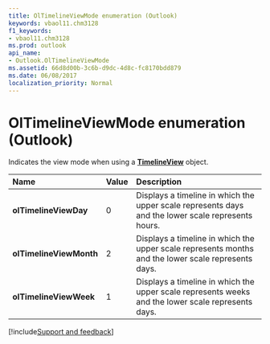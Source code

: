 ```yaml
---
title: OlTimelineViewMode enumeration (Outlook)
keywords: vbaol11.chm3128
f1_keywords:
- vbaol11.chm3128
ms.prod: outlook
api_name:
- Outlook.OlTimelineViewMode
ms.assetid: 66d8d00b-3c6b-d9dc-4d8c-fc8170bdd879
ms.date: 06/08/2017
localization_priority: Normal
---
```



# OlTimelineViewMode enumeration (Outlook)

Indicates the view mode when using a  **[TimelineView](Outlook.TimelineView.md)** object.



|Name|Value|Description|
|:-----|:-----|:-----|
| **olTimelineViewDay**|0|Displays a timeline in which the upper scale represents days and the lower scale represents hours. |
| **olTimelineViewMonth**|2|Displays a timeline in which the upper scale represents months and the lower scale represents days.|
| **olTimelineViewWeek**|1|Displays a timeline in which the upper scale represents weeks and the lower scale represents days.|

[!include[Support and feedback](~/includes/feedback-boilerplate.md)]